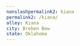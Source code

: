 ```yaml
---
﻿nonslashpermalink2: kiana
permalink2: /kiana/
alley: Kiana
city: Broken Bow
state: Oklahoma
---
```

